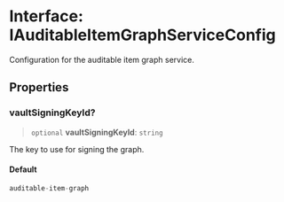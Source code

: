# Interface: IAuditableItemGraphServiceConfig

Configuration for the auditable item graph service.

## Properties

### vaultSigningKeyId?

> `optional` **vaultSigningKeyId**: `string`

The key to use for signing the graph.

#### Default

```ts
auditable-item-graph
```
